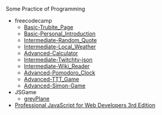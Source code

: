 Some Practice of Programming

* freecodecamp
  * [Basic-Trubite_Page](https://codepen.io/19920612/full/NRvRGm/)
  * [Basic-Personal_Introduction](https://codepen.io/19920612/full/WGEzwr/)
  * [Intermediate-Random_Quote](https://codepen.io/19920612/full/jrxLaw/)
  * [Intermediate-Local_Weather](https://codepen.io/19920612/full/wzRLXz/)
  * [Advanced-Calculator](https://codepen.io/19920612/full/XNJqYW/)
  * [Intermediate-Twitchtv-json](https://codepen.io/19920612/full/NRZjMw/)
  * [Intermediate-Wiki_Reader](https://codepen.io/19920612/full/yaAmxp/)
  * [Advanced-Pomodoro_Clock](https://codepen.io/19920612/full/gLrXMz/)
  * [Advanced-TTT_Game](https://codepen.io/19920612/full/xREoKN/)
  * [Advanced-Simon-Game](https://codepen.io/19920612/full/woqpmg/)
* JSGame
  * [greyPlane](http://miaoyunze.com/game/greyPlane/index.html)
* [Professional JavaScript for Web Developers 3rd Edition](https://github.com/alivebao/Practice/tree/master/Professional%20JavaScript%20for%20Web%20Developers%203rd%20Edition)